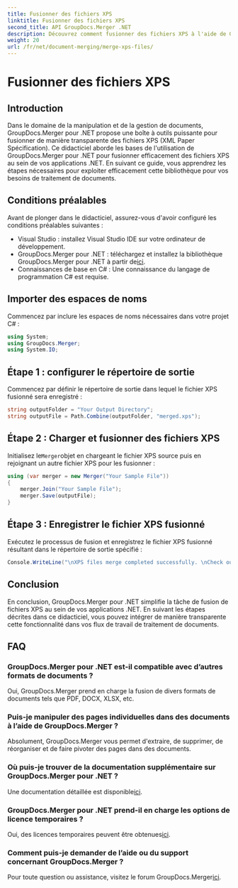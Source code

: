 ```yaml
---
title: Fusionner des fichiers XPS
linktitle: Fusionner des fichiers XPS
second_title: API GroupDocs.Merger .NET
description: Découvrez comment fusionner des fichiers XPS à l'aide de GroupDocs.Merger pour .NET sans effort. Simplifiez le traitement des documents dans vos applications .NET.
weight: 20
url: /fr/net/document-merging/merge-xps-files/
---
```


# Fusionner des fichiers XPS

## Introduction
Dans le domaine de la manipulation et de la gestion de documents, GroupDocs.Merger pour .NET propose une boîte à outils puissante pour fusionner de manière transparente des fichiers XPS (XML Paper Spécification). Ce didacticiel aborde les bases de l'utilisation de GroupDocs.Merger pour .NET pour fusionner efficacement des fichiers XPS au sein de vos applications .NET. En suivant ce guide, vous apprendrez les étapes nécessaires pour exploiter efficacement cette bibliothèque pour vos besoins de traitement de documents.
## Conditions préalables
Avant de plonger dans le didacticiel, assurez-vous d'avoir configuré les conditions préalables suivantes :
- Visual Studio : installez Visual Studio IDE sur votre ordinateur de développement.
-  GroupDocs.Merger pour .NET : téléchargez et installez la bibliothèque GroupDocs.Merger pour .NET à partir de[ici](https://releases.groupdocs.com/merger/net/).
- Connaissances de base en C# : Une connaissance du langage de programmation C# est requise.

## Importer des espaces de noms
Commencez par inclure les espaces de noms nécessaires dans votre projet C# :
```csharp
using System; 
using GroupDocs.Merger;
using System.IO;
```
## Étape 1 : configurer le répertoire de sortie
Commencez par définir le répertoire de sortie dans lequel le fichier XPS fusionné sera enregistré :
```csharp
string outputFolder = "Your Output Directory";
string outputFile = Path.Combine(outputFolder, "merged.xps");
```
## Étape 2 : Charger et fusionner des fichiers XPS
 Initialisez le`Merger`objet en chargeant le fichier XPS source puis en rejoignant un autre fichier XPS pour les fusionner :
```csharp
using (var merger = new Merger("Your Sample File"))
{
    merger.Join("Your Sample File");
    merger.Save(outputFile);
}
```
## Étape 3 : Enregistrer le fichier XPS fusionné
Exécutez le processus de fusion et enregistrez le fichier XPS fusionné résultant dans le répertoire de sortie spécifié :
```csharp
Console.WriteLine("\nXPS files merge completed successfully. \nCheck output in {0}", outputFolder);
```

## Conclusion
En conclusion, GroupDocs.Merger pour .NET simplifie la tâche de fusion de fichiers XPS au sein de vos applications .NET. En suivant les étapes décrites dans ce didacticiel, vous pouvez intégrer de manière transparente cette fonctionnalité dans vos flux de travail de traitement de documents.

## FAQ
### GroupDocs.Merger pour .NET est-il compatible avec d’autres formats de documents ?
Oui, GroupDocs.Merger prend en charge la fusion de divers formats de documents tels que PDF, DOCX, XLSX, etc.
### Puis-je manipuler des pages individuelles dans des documents à l’aide de GroupDocs.Merger ?
Absolument, GroupDocs.Merger vous permet d'extraire, de supprimer, de réorganiser et de faire pivoter des pages dans des documents.
### Où puis-je trouver de la documentation supplémentaire sur GroupDocs.Merger pour .NET ?
 Une documentation détaillée est disponible[ici](https://tutorials.groupdocs.com/merger/net/).
### GroupDocs.Merger pour .NET prend-il en charge les options de licence temporaires ?
 Oui, des licences temporaires peuvent être obtenues[ici](https://purchase.groupdocs.com/temporary-license/).
### Comment puis-je demander de l’aide ou du support concernant GroupDocs.Merger ?
 Pour toute question ou assistance, visitez le forum GroupDocs.Merger[ici](https://forum.groupdocs.com/c/merger/32).
